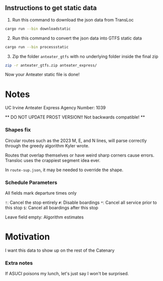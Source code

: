 ## Instructions to get static data

1. Run this command to download the json data from TransLoc
```bash
cargo run --bin downloadstatic
```

2. Run this command to convert the json data into GTFS static data
```bash
cargo run --bin processstatic
```

3. Zip the folder `anteater_gtfs` with no underlying folder inside the final zip

```bash
zip -r anteater_gtfs.zip anteater_express/
```

Now your Anteater static file is done!

# Notes

UC Irvine Anteater Express Agency Number: 1039

** DO NOT UPDATE PROST VERSION!! Not backwards compatible! **

### Shapes fix

Circular routes such as the 2023 M, E, and N lines, will parse correctly through the greedy algorithm Kyler wrote.

Routes that overlap themselves or have weird sharp corners cause errors. Transloc uses the crappiest segment idea ever.

In `route-sup.json`, it may be needed to override the shape.

### Schedule Parameters

All fields mark departure times only

`!`: Cancel the stop entirely
`#`: Disable boardings
`*`: Cancel all service prior to this stop
`$`: Cancel all boardings after this stop

Leave field empty: Algorithm estimates

# Motivation

I want this data to show up on the rest of the Catenary

### Extra notes

If ASUCI poisons my lunch, let's just say I won't be surprised.